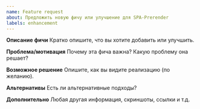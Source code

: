 ```yaml
---
name: Feature request
about: Предложить новую фичу или улучшение для SPA-Prerender
labels: enhancement
---
```


**Описание фичи**
Кратко опишите, что вы хотите добавить или улучшить.

**Проблема/мотивация**
Почему эта фича важна? Какую проблему она решает?

**Возможное решение**
Опишите, как вы видите реализацию (по желанию).

**Альтернативы**
Есть ли альтернативные подходы?

**Дополнительно**
Любая другая информация, скриншоты, ссылки и т.д. 